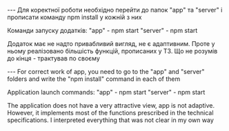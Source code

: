 --- Для коректної роботи необхідно перейти до папок "app" та "server" і прописати команду npm install у кожній з них

Команди запуску додатків:
"app" - npm start
"server" - npm start

Додаток має не надто привабливий вигляд, не є адаптивним. Проте у ньому реалізовано більшість функцій, прописаних у ТЗ.
Що не розумів до кінця - трактував по своєму

--- For correct work of app, you need to go to the "app" and "server" folders and write the "npm install" command in each of them

Application launch commands:
"app" - npm start
"server" - npm start

The application does not have a very attractive view, app is not adaptive. However, it implements most of the functions prescribed in the technical specifications.
I interpreted everything that was not clear in my own way
